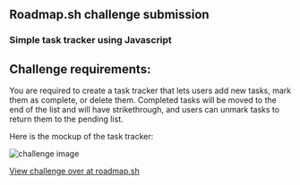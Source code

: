 ## Roadmap.sh challenge submission

### Simple task tracker using Javascript

## Challenge requirements:

You are required to create a task tracker that lets users add new tasks, mark them as complete, or delete them. Completed tasks will be moved to the end of the list and will have strikethrough, and users can unmark tasks to return them to the pending list.

Here is the mockup of the task tracker:

![challenge image](https://assets.roadmap.sh/guest/task-tracker-2diba.png)



[View challenge over at roadmap.sh](https://roadmap.sh/projects/task-tracker-js)

